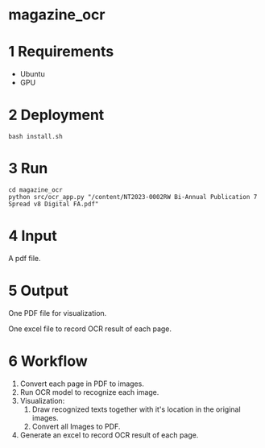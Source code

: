 # magazine_ocr

# 1 Requirements

- Ubuntu 
- GPU



# 2 Deployment

```
bash install.sh
```



# 3 Run

```
cd magazine_ocr
python src/ocr_app.py "/content/NT2023-0002RW Bi-Annual Publication 7 Spread v8 Digital FA.pdf"
```



# 4 Input 

A pdf file.



# 5 Output

One PDF file for visualization.

One excel file to record OCR result of each page.

# 6 Workflow

1. Convert each page in PDF to images.
2. Run OCR model to recognize each image.
3. Visualization: 
    1. Draw recognized texts together with it's location in the original images.
    2. Convert all Images to PDF.
4. Generate an excel to record OCR result of each page.